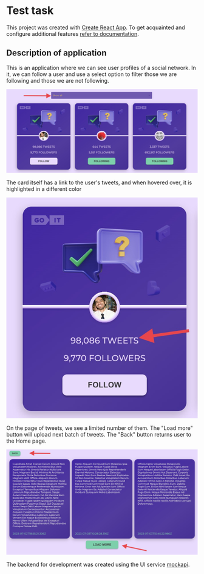 # Test task

This project was created with
[Create React App](https://github.com/facebook/create-react-app). To get
acquainted and configure additional features
[refer to documentation](https://facebook.github.io/create-react-app/docs/getting-started).

## Description of application

This is an application where we can see user profiles of a social network. In
it, we can follow a user and use a select option to filter those we are
following and those we are not following.

![Description of application](./assets/%D0%97%D0%BD%D1%96%D0%BC%D0%BE%D0%BA%20%D0%B5%D0%BA%D1%80%D0%B0%D0%BD%D0%B0%202023-07-04%20%D0%BE%2015.47.36.png)

The card itself has a link to the user's tweets, and when hovered over, it is
highlighted in a different color

![Link to the user's tweets](./assets/%D0%97%D0%BD%D1%96%D0%BC%D0%BE%D0%BA%20%D0%B5%D0%BA%D1%80%D0%B0%D0%BD%D0%B0%202023-07-04%20%D0%BE%2015.48.03.png)

On the page of tweets, we see a limited number of them. The "Load more" button
will upload next batch of tweets. The "Back" button returns user to the Home
page.

![Page of tweets](./assets/%D0%97%D0%BD%D1%96%D0%BC%D0%BE%D0%BA%20%D0%B5%D0%BA%D1%80%D0%B0%D0%BD%D0%B0%202023-07-04%20%D0%BE%2015.58.17.png)

The backend for development was created using the UI service
[mockapi](https://mockapi.io).
